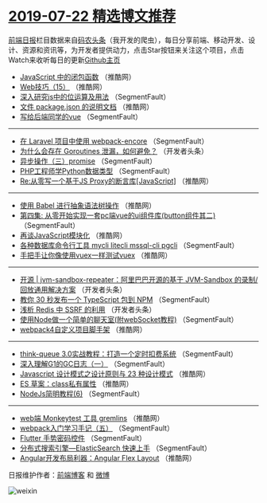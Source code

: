 # [2019-07-22 精选博文推荐](http://hao.caibaojian.com/date/2019/07/22)

[前端日报](http://caibaojian.com/c/news)栏目数据来自[码农头条](http://hao.caibaojian.com/)（我开发的爬虫），每日分享前端、移动开发、设计、资源和资讯等，为开发者提供动力，点击Star按钮来关注这个项目，点击Watch来收听每日的更新[Github主页](https://github.com/kujian/frontendDaily)
* [JavaScript 中的闭包函数](http://hao.caibaojian.com/119172.html) （推酷网）
* [Web技巧（15）](http://hao.caibaojian.com/119165.html) （推酷网）
* [深入研究js中的位运算及用法](http://hao.caibaojian.com/119132.html) （SegmentFault）
* [文件 package.json 的说明文档](http://hao.caibaojian.com/119167.html) （推酷网）
* [写给后端同学的vue](http://hao.caibaojian.com/119128.html) （SegmentFault）

***
* [在 Laravel 项目中使用 webpack-encore](http://hao.caibaojian.com/119133.html) （SegmentFault）
* [为什么会存在 Goroutines 泄漏，如何避免？](http://hao.caibaojian.com/119147.html) （开发者头条）
* [异步操作（三）promise](http://hao.caibaojian.com/119134.html) （SegmentFault）
* [PHP工程师学Python数据类型](http://hao.caibaojian.com/119124.html) （SegmentFault）
* [Re:从零写一个基于JS Proxy的断言库[JavaScript]](http://hao.caibaojian.com/119168.html) （推酷网）

***
* [使用 Babel 进行抽象语法树操作](http://hao.caibaojian.com/119153.html) （推酷网）
* [第四集: 从零开始实现一套pc端vue的ui组件库(button组件其二)](http://hao.caibaojian.com/119127.html) （SegmentFault）
* [再谈JavaScript模块化](http://hao.caibaojian.com/119157.html) （推酷网）
* [各种数据库命令行工具 mycli litecli  mssql-cli pgcli](http://hao.caibaojian.com/119129.html) （SegmentFault）
* [手把手让你像使用vuex一样测试vuex](http://hao.caibaojian.com/119164.html) （推酷网）

***
* [开源 | jvm-sandbox-repeater：阿里巴巴开源的基于 JVM-Sandbox 的录制/回放通用解决方案](http://hao.caibaojian.com/119144.html) （开发者头条）
* [教你 30 秒发布一个 TypeScript 包到 NPM](http://hao.caibaojian.com/119122.html) （SegmentFault）
* [浅析 Redis 中 SSRF 的利用](http://hao.caibaojian.com/119151.html) （开发者头条）
* [使用Node做一个简单的聊天室(附webSocket教程)](http://hao.caibaojian.com/119135.html) （SegmentFault）
* [webpack4自定义项目脚手架](http://hao.caibaojian.com/119152.html) （推酷网）

***
* [think-queue 3.0实战教程：打造一个定时扣费系统](http://hao.caibaojian.com/119136.html) （SegmentFault）
* [深入理解G1的GC日志（一）](http://hao.caibaojian.com/119137.html) （SegmentFault）
* [Javascript 设计模式之设计原则与 23 种设计模式](http://hao.caibaojian.com/119156.html) （推酷网）
* [ES 草案：class私有属性](http://hao.caibaojian.com/119159.html) （推酷网）
* [NodeJs简明教程(6)](http://hao.caibaojian.com/119130.html) （SegmentFault）

***
* [web端 Monkeytest 工具 gremlins](http://hao.caibaojian.com/119162.html) （推酷网）
* [webpack入门学习手记（五）](http://hao.caibaojian.com/119131.html) （SegmentFault）
* [Flutter 手势密码控件](http://hao.caibaojian.com/119123.html) （SegmentFault）
* [分布式搜索引擎—ElasticSearch 快速上手](http://hao.caibaojian.com/119125.html) （SegmentFault）
* [Angular开发布局利器：Angular Flex Layout](http://hao.caibaojian.com/119171.html) （推酷网）

日报维护作者：[前端博客](http://caibaojian.com/) 和 [微博](http://caibaojian.com/go/weibo)

![weixin](https://user-images.githubusercontent.com/3055447/38468989-651132ac-3b80-11e8-8e6b-15122322a9d7.png)